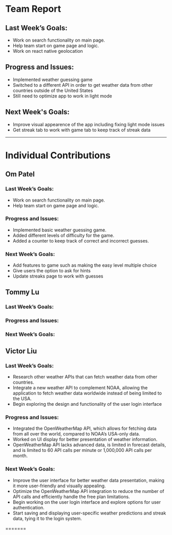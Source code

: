 # Team Report

## Last Week’s Goals:
- Work on search functionality on main page.
- Help team start on game page and logic.
- Work on react native geolocation
## Progress and Issues:
- Implemented weather guessing game
- Switched to a different API in order to get weather data from other countries outside of the United States
- Still need to optimize app to work in light mode
## Next Week's Goals:
- Improve visual appearence of the app including fixing light mode issues
- Get streak tab to work with game tab to keep track of streak data

---

# Individual Contributions

## Om Patel

### Last Week’s Goals:
- Work on search functionality on main page.
- Help team start on game page and logic.

### Progress and Issues:
- Implemented basic weather guessing game.
- Added different levels of difficulty for the game.
- Added a counter to keep track of correct and incorrect guesses.

### Next Week’s Goals:
- Add features to game such as making the easy level multiple choice
- Give users the option to ask for hints
- Update streaks page to work with guesses



## Tommy Lu
### Last Week’s Goals:

### Progress and Issues:

### Next Week’s Goals:



## Victor Liu

### Last Week’s Goals:
- Research other weather APIs that can fetch weather data from other countries.
- Integrate a new weather API to complement NOAA, allowing the application to fetch weather data worldwide instead of being limited to the USA.
- Begin exploring the design and functionality of the user login interface

### Progress and Issues:
- Integrated the OpenWeatherMap API, which allows for fetching data from all over the world, compared to NOAA’s USA-only data.
- Worked on UI display for better presentation of weather information.
- OpenWeatherMap API lacks advanced data, is limited in forecast details, and is limited to 60 API calls per minute or 1,000,000 API calls per month.

### Next Week’s Goals:
- Improve the user interface for better weather data presentation, making it more user-friendly and visually appealing.
- Optimize the OpenWeatherMap API integration to reduce the number of API calls and efficiently handle the free plan limitations.
- Begin working on the user login interface and explore options for user authentication.
- Start saving and displaying user-specific weather predictions and streak data, tying it to the login system.

=======
